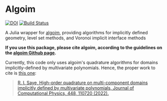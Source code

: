 # Algoim

[![DOI](https://zenodo.org/badge/621924496.svg)](https://zenodo.org/badge/latestdoi/621924496)
[![Build Status](https://github.com/ericneiva/Algoim.jl/workflows/CI/badge.svg?branch=main)](https://github.com/ericneiva/Algoim.jl/actions?query=workflow%3ACI)

A Julia wrapper for [algoim](https://github.com/algoim/algoim), providing algorithms for implicitly defined geometry, level set methods, and Voronoi implicit interface methods

**If you use this package, please cite algoim, according to the guidelines on the [algoim Github page](https://algoim.github.io).**

Currently, this code only uses algoim's quadrature algorithms for domains implicitly-defined by multivariate polynomials. Hence, the proper work to cite is [this one](https://algoim.github.io/#citing-1):

> [R. I. Saye, High-order quadrature on multi-component domains implicitly defined by multivariate polynomials, Journal of Computational Physics, 448, 110720 (2022).](https://www.sciencedirect.com/science/article/pii/S002199912100615X?via%3Dihub)
